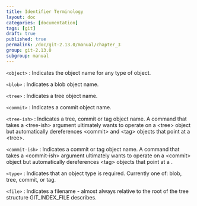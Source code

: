 ```yaml
---
title: Identifier Terminology
layout: doc
categories: [documentation]
tags: [git]
draft: true
published: true
permalink: /doc/git-2.13.0/manual/chapter_3
group: git-2.13.0
subgroup: manual
---
```


`<object>`
: Indicates the object name for any type of object.

`<blob>`
: Indicates a blob object name.

`<tree>`
: Indicates a tree object name.

`<commit>`
: Indicates a commit object name.

`<tree-ish>`
: Indicates a tree, commit or tag object name. A command that takes a \<tree-ish\> argument ultimately wants to operate on a \<tree\> object but automatically dereferences \<commit\> and \<tag\> objects that point at a \<tree\>.

`<commit-ish>`
: Indicates a commit or tag object name. A command that takes a \<commit-ish\> argument ultimately wants to operate on a \<commit\> object but automatically dereferences \<tag\> objects that point at a <commit>.

`<type>`
: Indicates that an object type is required. Currently one of: blob, tree, commit, or tag.

`<file>`
: Indicates a filename - almost always relative to the root of the tree structure GIT_INDEX_FILE describes.
